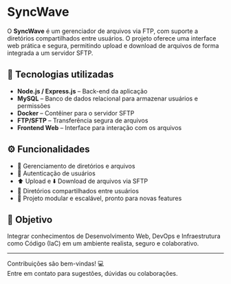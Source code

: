 # SyncWave

O **SyncWave** é um gerenciador de arquivos via FTP, com suporte a diretórios compartilhados entre usuários. O projeto oferece uma interface web prática e segura, permitindo upload e download de arquivos de forma integrada a um servidor SFTP.

## 🔧 Tecnologias utilizadas

- **Node.js / Express.js** – Back-end da aplicação
- **MySQL** – Banco de dados relacional para armazenar usuários e permissões
- **Docker** – Contêiner para o servidor SFTP
- **FTP/SFTP** – Transferência segura de arquivos
- **Frontend Web** – Interface para interação com os arquivos

## ⚙️ Funcionalidades

- 📁 Gerenciamento de diretórios e arquivos
- 🔐 Autenticação de usuários
- ⬆️ Upload e ⬇️ Download de arquivos via SFTP
- 👥 Diretórios compartilhados entre usuários
- 🔄 Projeto modular e escalável, pronto para novas features

## 🚀 Objetivo

Integrar conhecimentos de Desenvolvimento Web, DevOps e Infraestrutura como Código (IaC) em um ambiente realista, seguro e colaborativo.

---

Contribuições são bem-vindas! 💻  
Entre em contato para sugestões, dúvidas ou colaborações.
